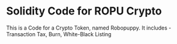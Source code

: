 # Solidity Code for ROPU Crypto
This is a Code for a Crypto Token, named Robopuppy.
It includes -
  Transaction Tax,
  Burn,
  White-Black Listing
  
